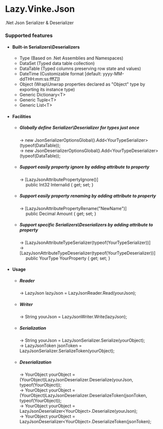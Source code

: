 
# Lazy.Vinke.Json
.Net Json Serializer & Deserializer

### Supported features
- #### Built-in Serializers\Deserializers
  - Type (Based on .Net Assemblies and Namespaces)
  - DataSet (Typed data table collection)
  - DataTable (Typed columns preserving row state and values)
  - DateTime (Customizable format [default: yyyy-MM-ddTHH:mm:ss:fffZ])
  - Object (Wrap\Unwrap properties declared as "Object" type by exporting its instance type)
  - Generic Dictionary\<T\>
  - Generic Tuple\<T\>
  - Generic List\<T\>

- #### Facilities
  - ##### Globally define Serializer\Deserializer for types just once
    -> new JsonSerializerOptionsGlobal().Add\<YourTypeSerializer\>(typeof(DataTable));  \
    -> new JsonDeserializerOptionsGlobal().Add\<YourTypeDeserializer\>(typeof(DataTable));
  - ##### Support easily property ignore by adding attribute to property
    -> [LazyJsonAttributePropertyIgnore()]  \
    &nbsp; &nbsp; &nbsp;public Int32 Internalid { get; set; }
  - ##### Support easily property renaming by adding attribute to property
    -> [LazyJsonAttributePropertyRename("NewName")]  \
    &nbsp; &nbsp; &nbsp;public Decimal Amount { get; set; }
  - ##### Support specific Serializers\Deserializers by adding attribute to property
    -> [LazyJsonAttributeTypeSerializer(typeof(YourTypeSerializer))]  \
    -> [LazyJsonAttributeTypeDeserializer(typeof(YourTypeDeserializer))]  \
    &nbsp; &nbsp; &nbsp;public YourType YourProperty { get; set; }

- #### Usage
  - ##### Reader
    -> LazyJson lazyJson = LazyJsonReader.Read(yourJson);
  - ##### Writer
    -> String yourJson = LazyJsonWriter.Write(lazyJson);
  - ##### Serialization
    -> String yourJson = LazyJsonSerializer.Serialize(yourObject);  \
    -> LazyJsonToken jsonToken = LazyJsonSerializer.SerializeToken(yourObject);
  - ##### Deserialization
    -> YourObject yourObject = (YourObject)LazyJsonDeserializer.Deserialize(yourJson, typeof(YourObject));  \
    -> YourObject yourObject = (YourObject)LazyJsonDeserializer.DeserializeToken(jsonToken, typeof(YourObject));  \
    -> YourObject yourObject = LazyJsonDeserializer\<YourObject\>.Deserialize(yourJson);  \
    -> YourObject yourObject = LazyJsonDeserializer\<YourObject\>.DeserializeToken(jsonToken);
